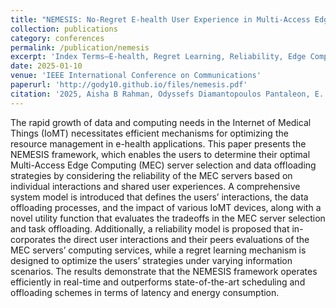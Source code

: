 ```yaml
---
title: "NEMESIS: No-Regret E-health User Experience in Multi-Access Edge Computing Systems"
collection: publications
category: conferences
permalink: /publication/nemesis
excerpt: 'Index Terms—E-health, Regret Learning, Reliability, Edge Computing, Internet of Medical Things.'
date: 2025-01-10
venue: 'IEEE International Conference on Communications'
paperurl: 'http://gody10.github.io/files/nemesis.pdf'
citation: '2025, Aisha B Rahman, Odyssefs Diamantopoulos Pantaleon, E. E. Tsiropoulou, "NEMESIS: No-Regret E-health User Experience in Multi-Access Edge Computing Systems", IEEE ICC 2025, Accepted'
---
```

The rapid growth of data and computing needs
in the Internet of Medical Things (IoMT) necessitates efficient
mechanisms for optimizing the resource management in e-health
applications. This paper presents the NEMESIS framework,
which enables the users to determine their optimal Multi-Access
Edge Computing (MEC) server selection and data offloading
strategies by considering the reliability of the MEC servers
based on individual interactions and shared user experiences.
A comprehensive system model is introduced that defines the
users’ interactions, the data offloading processes, and the impact
of various IoMT devices, along with a novel utility function that
evaluates the tradeoffs in the MEC server selection and task
offloading. Additionally, a reliability model is proposed that in-
corporates the direct user interactions and their peers evaluations
of the MEC servers’ computing services, while a regret learning
mechanism is designed to optimize the users’ strategies under
varying information scenarios. The results demonstrate that
the NEMESIS framework operates efficiently in real-time and
outperforms state-of-the-art scheduling and offloading schemes
in terms of latency and energy consumption.